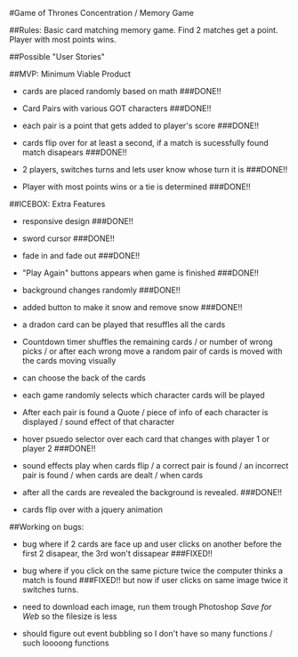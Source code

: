 #Game of Thrones Concentration / Memory Game

##Rules:
Basic card matching memory game.
Find 2 matches get a point.
Player with most points wins.

##Possible "User Stories"

##MVP: Minimum Viable Product

- cards are placed randomly based on math
###DONE!!

- Card Pairs with various GOT characters
###DONE!!

- each pair is a point that gets added to player's score
###DONE!!

- cards flip over for at least a second, if a match is sucessfully found match disapears
###DONE!!

- 2 players, switches turns and lets user know whose turn it is
###DONE!!

- Player with most points wins or a tie is determined
###DONE!!

##ICEBOX: Extra Features

- responsive design
###DONE!!

- sword cursor
###DONE!!

- fade in and fade out
###DONE!!

- "Play Again" buttons appears when game is finished
###DONE!!

- background changes randomly
###DONE!!

- added button to make it snow and remove snow
###DONE!!

- a dradon card can be played that resuffles all the cards

- Countdown timer shuffles the remaining cards / or number of wrong picks / or after each wrong move a random pair of cards is moved with the cards moving visually

- can choose the back of the cards

- each game randomly selects which character cards will be played

- After each pair is found a Quote / piece of info of each character is displayed / sound effect of that character

- hover psuedo selector over each card that changes with player 1 or player 2
###DONE!!

- sound effects play when cards flip / a correct pair is found / an incorrect pair is found / when cards are dealt / when cards

- after all the cards are revealed the background is revealed.
###DONE!!

- cards flip over with a jquery animation

##Working on bugs:

- bug where if 2 cards are face up and user clicks on another before the first 2 disapear, the 3rd won't dissapear
###FIXED!!

- bug where if you click on the same picture twice the computer thinks a match is found
###FIXED!!
but now if user clicks on same image twice it switches turns.

- need to download each image, run them trough Photoshop *Save for Web* so the filesize is less

- should figure out event bubbling so I don't have so many functions / such loooong functions
